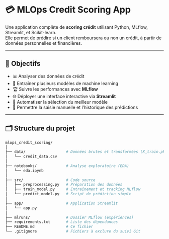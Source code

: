 # 💳 MLOps Credit Scoring App

Une application complète de **scoring crédit** utilisant Python, MLflow, Streamlit, et Scikit-learn.  
Elle permet de prédire si un client remboursera ou non un crédit, à partir de données personnelles et financières.

---

## 📌 Objectifs

- 📊 Analyser des données de crédit
- 🤖 Entraîner plusieurs modèles de machine learning
- 🏆 Suivre les performances avec **MLflow**
- 🌐 Déployer une interface interactive via **Streamlit**
- 🧠 Automatiser la sélection du meilleur modèle
- 📝 Permettre la saisie manuelle et l’historique des prédictions

---

## 🗂 Structure du projet

```bash
mlops_credit_scoring/
│
├── data/                  # Données brutes et transformées (X_train.pkl, scaler, etc.)
│   └── credit_data.csv
│
├── notebooks/             # Analyse exploratoire (EDA)
│   └── eda.ipynb
│
├── src/                   # Code source
│   ├── preprocessing.py   # Préparation des données
│   ├── train_model.py     # Entraînement et tracking MLflow
│   └── predict_model.py   # Script de prédiction simple
│
├── app/                   # Application Streamlit
│   └── app.py
│
├── mlruns/                # Dossier MLflow (expériences)
├── requirements.txt       # Liste des dépendances
├── README.md              # Ce fichier
└── .gitignore             # Fichiers à exclure du suivi Git
